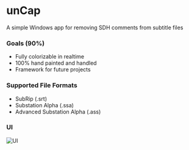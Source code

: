 # unCap
A simple Windows app for removing SDH comments from subtitle files

### Goals (90%)
* Fully colorizable in realtime
* 100% hand painted and handled
* Framework for future projects

### Supported File Formats

* SubRip (.srt)
* Substation Alpha (.ssa)
* Advanced Substation Alpha (.ass)

### UI
![UI](https://i.imgur.com/sLkZMq0.png)

